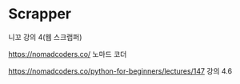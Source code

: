 # Scrapper
니꼬 강의 4(웹 스크랩퍼)


https://nomadcoders.co/ 노마드 코더

https://nomadcoders.co/python-for-beginners/lectures/147 강의 4.6
